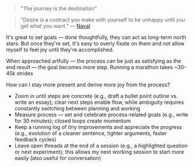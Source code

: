 >"The journey is the destination"

>"Desire is a contract you make with yourself to be unhappy until you get what you want." 
>— [Naval](https://www.navalmanack.com/almanack-of-naval-ravikant/every-desire-is-a-chosen-unhappiness)

It's great to set goals — done thoughtfully, they can act as long-term north stars. But once they're set, it's easy to overly fixate on them and not allow myself to feel joy until they're accomplished.

When approached artfully — the process can be just as satisfying as the end result — the goal becomes  more step. Running a marathon takes ~30-45k strides

How can I stay more present and derive more joy from the process?
- Zoom in until steps are concrete (e.g., draft a bullet point outline vs. write an essay); clear next steps enable flow, while ambiguity requires constantly switching between planning and working
- Measure process — set and celebrate process-related goals (e.g., write for 30 minutes); closed loops create momentum
- Keep a running log of tiny improvements and appreciate the progress (e.g., evolution of a cleaner sentence, tighter arguments, faster feedback cycles)
- Leave open threads at the end of a session (e.g., a highlighted question or next experiment); this allows my next working session to start more easily (also useful for conversation)